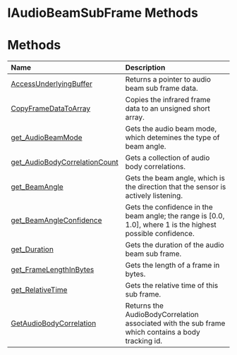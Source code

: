 IAudioBeamSubFrame Methods  
==========================  

<span id="publicmethodsSection"></span>

Methods  
=======  

<table>
<colgroup>
<col width="30%" />
<col width="60%" />
</colgroup>
<thead>
<tr class="header">
<th align="left">Name</th>
<th align="left">Description</th>
</tr>
</thead>
<tbody>
<tr class="odd">
<td align="left"><a href="Methods/AccessUnderlyingBuffer.md">AccessUnderlyingBuffer</a></td>
<td align="left">Returns a pointer to audio beam sub frame data.</td>
</tr>
<tr class="even">
<td align="left"><a href="Methods/CopyFrameDataToArray_Method.md">CopyFrameDataToArray</a></td>
<td align="left">Copies the infrared frame data to an unsigned short array.</td>
</tr>
<tr class="odd">
<td align="left"><a href="Methods/get_AudioBeamMode_Method.md">get_AudioBeamMode</a></td>
<td align="left">Gets the audio beam mode, which detemines the type of beam angle.</td>
</tr>
<tr class="even">
<td align="left"><a href="Methods/get.md">get_AudioBodyCorrelationCount</a></td>
<td align="left">Gets a collection of audio body correlations.</td>
</tr>
<tr class="odd">
<td align="left"><a href="Methods/get_BeamAngle_Method.md">get_BeamAngle</a></td>
<td align="left">Gets the beam angle, which is the direction that the sensor is actively listening.</td>
</tr>
<tr class="even">
<td align="left"><a href="Methods/get_BeamAngleConfidence.md">get_BeamAngleConfidence</a></td>
<td align="left">Gets the confidence in the beam angle; the range is [0.0, 1.0], where 1 is the highest possible confidence.</td>
</tr>
<tr class="odd">
<td align="left"><a href="Methods/get_Duration_Method.md">get_Duration</a></td>
<td align="left">Gets the duration of the audio beam sub frame.</td>
</tr>
<tr class="even">
<td align="left"><a href="Methods/get_FrameLengthInBytes.md">get_FrameLengthInBytes</a></td>
<td align="left">Gets the length of a frame in bytes.</td>
</tr>
<tr class="odd">
<td align="left"><a href="Methods/get_RelativeTime_Method.md">get_RelativeTime</a></td>
<td align="left">Gets the relative time of this sub frame.</td>
</tr>
<tr class="even">
<td align="left"><a href="Methods/GetAudioBodyCorrelation.md">GetAudioBodyCorrelation</a></td>
<td align="left">Returns the AudioBodyCorrelation associated with the sub frame which contains a body tracking id.</td>
</tr>
</tbody>
</table>



<!--Please do not edit the data in the comment block below.-->
<!--
TOCTitle : IAudioBeamSubFrame Methods
RLTitle : IAudioBeamSubFrame Methods
KeywordK : IAudioBeamSubFrame interface, methods
KeywordA : Methods.T:Microsoft.Kinect.kinect.IAudioBeamSubFrame
AssetID : Methods.T:Microsoft.Kinect.kinect.IAudioBeamSubFrame
Locale : en-us
CommunityContent : 1
TargetOS : Windows
TopicType : kbSyntax
DocSet : K4Wv2
ProjType : K4Wv2Proj
Technology : Kinect for Windows
Product : Kinect for Windows SDK v2
productversion : 20
-->
